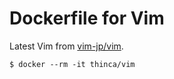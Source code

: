 # Dockerfile for Vim

Latest Vim from [vim-jp/vim](https://github.com/vim-jp/vim).

```
$ docker --rm -it thinca/vim
```
